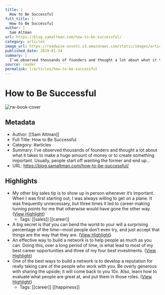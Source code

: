 ```yaml
---
title: |
  How to Be Successful
full_title: |
  How to Be Successful
author: |
  Sam Altman
url: https://blog.samaltman.com/how-to-be-successful/
category: articles
image_url: https://readwise-assets.s3.amazonaws.com/static/images/article3.5c705a01b476.png
published_date: 2019-01-24
summary: |
  I’ve observed thousands of founders and thought a lot about what it takes to make a huge amount of money or to create something important. Usually, people start off wanting the former and end up...
source: reader
permalink: l/articles/how-to-be-successful
---
```

# How to Be Successful

![rw-book-cover](https://readwise-assets.s3.amazonaws.com/static/images/article3.5c705a01b476.png)

## Metadata
- Author: [[Sam Altman]]
- Full Title: How to Be Successful
- Category: #articles
- Summary: I’ve observed thousands of founders and thought a lot about what it takes to make a huge amount of money or to create something important. Usually, people start off wanting the former and end up...
- URL: https://blog.samaltman.com/how-to-be-successful/

## Highlights
- My other big sales tip is to show up in person whenever it’s important. When I was first starting out, I was always willing to get on a plane. It was frequently unnecessary, but three times it led to career-making turning points for me that otherwise would have gone the other way. ([View Highlight](https://read.readwise.io/read/01h98njgxxxgwjac00xx9zczv0))
    - Tags: [[sales]] [[career]] 
- A big secret is that you can bend the world to your will a surprising percentage of the time—most people don’t even try, and just accept that things are the way that they are. ([View Highlight](https://read.readwise.io/read/01h98nnrdj2k63gfsdzb89fp1e))
- An effective way to build a network is to help people as much as you can. Doing this, over a long period of time, is what lead to most of my best career opportunities and three of my four best investments. ([View Highlight](https://read.readwise.io/read/01h98nr230yejm1zegzsbf30t1))
- One of the best ways to build a network is to develop a reputation for really taking care of the people who work with you. Be overly generous with sharing the upside; it will come back to you 10x. Also, learn how to evaluate what people are great at, and put them in those roles. ([View Highlight](https://read.readwise.io/read/01h98nrkzx0g4mhxdhv0rjxzza))
    - Tags: [[career]] [[happiness]] 


